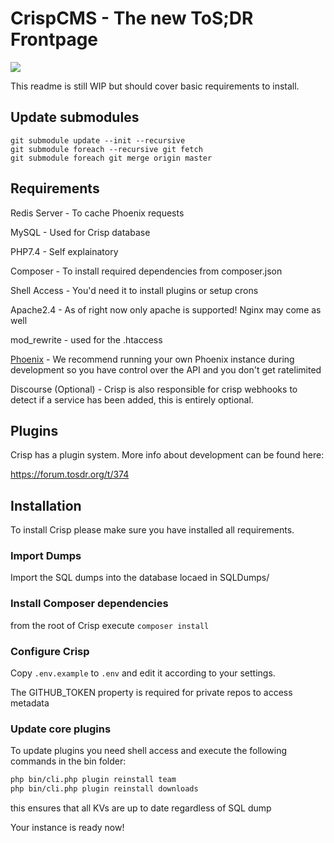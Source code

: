 # CrispCMS - The new ToS;DR Frontpage

![](https://beta.tosdr.org/api/badge/service/tos;dr)


This readme is still WIP but should cover basic requirements to install.

## Update submodules

```
git submodule update --init --recursive
git submodule foreach --recursive git fetch
git submodule foreach git merge origin master
```

## Requirements

Redis Server - To cache Phoenix requests

MySQL - Used for Crisp database

PHP7.4 - Self explainatory

Composer - To install required dependencies from composer.json

Shell Access - You'd need it to install plugins or setup crons

Apache2.4 - As of right now only apache is supported! Nginx may come as well

mod_rewrite - used for the .htaccess

[Phoenix](https://github.com/tosdr/edit.tosdr.org) - We recommend running your own Phoenix instance during development so you have control over the API and you don't get ratelimited

Discourse (Optional) - Crisp is also responsible for crisp webhooks to detect if a service has been added, this is entirely optional.


## Plugins

Crisp has a plugin system. More info about development can be found here:

https://forum.tosdr.org/t/374

## Installation

To install Crisp please make sure you have installed all requirements.


### Import Dumps

Import the SQL dumps into the database locaed in SQLDumps/

### Install Composer dependencies

from the root of Crisp execute `composer install`

### Configure Crisp

Copy `.env.example` to `.env` and edit it according to your settings.

The GITHUB_TOKEN property is required for private repos to access metadata

### Update core plugins

To update plugins you need shell access and execute the following commands in the bin folder:

```bash
php bin/cli.php plugin reinstall team
php bin/cli.php plugin reinstall downloads
```

this ensures that all KVs are up to date regardless of SQL dump

Your instance is ready now!